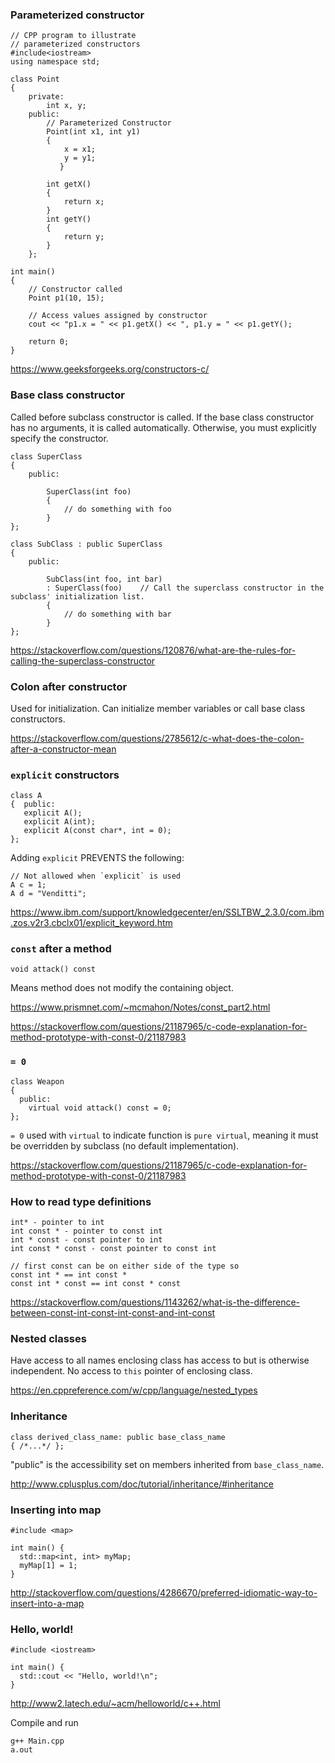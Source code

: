 ### Parameterized constructor

```
// CPP program to illustrate
// parameterized constructors
#include<iostream>
using namespace std;

class Point
{
    private:
        int x, y;
    public:
        // Parameterized Constructor
        Point(int x1, int y1)
        {
            x = x1;
            y = y1;
           }

        int getX()
        {
            return x;
        }
        int getY()
        {
            return y;
        }
    };

int main()
{
    // Constructor called
    Point p1(10, 15);

    // Access values assigned by constructor
    cout << "p1.x = " << p1.getX() << ", p1.y = " << p1.getY();

    return 0;
}
```

https://www.geeksforgeeks.org/constructors-c/


### Base class constructor

Called before subclass constructor is called. If the base class constructor has no arguments, it is called automatically. Otherwise, you must explicitly specify the constructor.

```
class SuperClass
{
    public:

        SuperClass(int foo)
        {
            // do something with foo
        }
};

class SubClass : public SuperClass
{
    public:

        SubClass(int foo, int bar)
        : SuperClass(foo)    // Call the superclass constructor in the subclass' initialization list.
        {
            // do something with bar
        }
};
```

https://stackoverflow.com/questions/120876/what-are-the-rules-for-calling-the-superclass-constructor


### Colon after constructor

Used for initialization. Can initialize member variables or call base class constructors.

https://stackoverflow.com/questions/2785612/c-what-does-the-colon-after-a-constructor-mean


### `explicit` constructors

```
class A
{  public:
   explicit A();
   explicit A(int);
   explicit A(const char*, int = 0);
};
```

Adding `explicit` PREVENTS the following:

```
// Not allowed when `explicit` is used
A c = 1;
A d = "Venditti";
```

https://www.ibm.com/support/knowledgecenter/en/SSLTBW_2.3.0/com.ibm.zos.v2r3.cbclx01/explicit_keyword.htm


### `const` after a method

```
void attack() const
```

Means method does not modify the containing object.

https://www.prismnet.com/~mcmahon/Notes/const_part2.html

https://stackoverflow.com/questions/21187965/c-code-explanation-for-method-prototype-with-const-0/21187983


### `= 0`

```
class Weapon
{
  public:
    virtual void attack() const = 0;
};
```

`= 0` used with `virtual` to indicate function is `pure virtual`, meaning it must be overridden by subclass (no default implementation).

https://stackoverflow.com/questions/21187965/c-code-explanation-for-method-prototype-with-const-0/21187983


### How to read type definitions

```
int* - pointer to int
int const * - pointer to const int
int * const - const pointer to int
int const * const - const pointer to const int

// first const can be on either side of the type so
const int * == int const *
const int * const == int const * const
```



https://stackoverflow.com/questions/1143262/what-is-the-difference-between-const-int-const-int-const-and-int-const


### Nested classes

Have access to all names enclosing class has access to but is otherwise independent. No access to `this` pointer of enclosing class.

https://en.cppreference.com/w/cpp/language/nested_types


### Inheritance

```
class derived_class_name: public base_class_name
{ /*...*/ };
```

"public" is the accessibility set on members inherited from `base_class_name`.

http://www.cplusplus.com/doc/tutorial/inheritance/#inheritance


### Inserting into map

```
#include <map>

int main() {
  std::map<int, int> myMap;
  myMap[1] = 1;
}
```

http://stackoverflow.com/questions/4286670/preferred-idiomatic-way-to-insert-into-a-map


### Hello, world!

```
#include <iostream>

int main() {
  std::cout << "Hello, world!\n";
}
```

http://www2.latech.edu/~acm/helloworld/c++.html

Compile and run

```
g++ Main.cpp
a.out
```